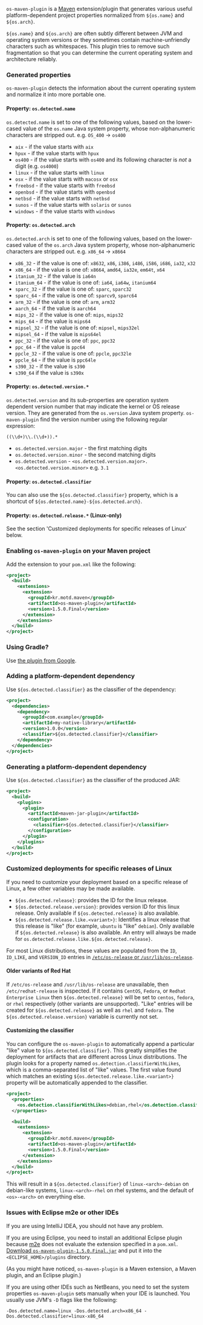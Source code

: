 `os-maven-plugin` is a [Maven](http://maven.apache.org/) extension/plugin that generates various useful platform-dependent project properties normalized from `${os.name}` and `${os.arch}`.

`${os.name}` and `${os.arch}` are often subtly different between JVM and operating system versions or they sometimes contain machine-unfriendly characters such as whitespaces.  This plugin tries to remove such fragmentation so that you can determine the current operating system and architecture reliably.

### Generated properties

`os-maven-plugin` detects the information about the current operating system and normalize it into more portable one.

#### Property: `os.detected.name`

`os.detected.name` is set to one of the following values, based on the lower-cased value of the `os.name` Java system property, whose non-alphanumeric characters are stripped out. e.g. `OS_400` -> `os400`

* `aix` - if the value starts with `aix`
* `hpux` - if the value starts with `hpux`
* `os400` - if the value starts with `os400` and its following character is *not* a digit (e.g. `os4000`)
* `linux` - if the value starts with `linux`
* `osx` - if the value starts with `macosx` or `osx`
* `freebsd` - if the value starts with `freebsd`
* `openbsd` - if the value starts with `openbsd`
* `netbsd` - if the value starts with `netbsd`
* `sunos` - if the value starts with `solaris` or `sunos`
* `windows` - if the value starts with `windows`

#### Property: `os.detected.arch`

`os.detected.arch` is set to one of the following values, based on the lower-cased value of the `os.arch` Java system property, whose non-alphanumeric characters are stripped out. e.g. `x86_64` -> `x8664`

* `x86_32` - if the value is one of: `x8632`, `x86`, `i386`, `i486`, `i586`, `i686`, `ia32`, `x32`
* `x86_64` - if the value is one of: `x8664`, `amd64`, `ia32e`, `em64t`, `x64`
* `itanium_32` - if the value is `ia64n`
* `itanium_64` - if the value is one of: `ia64`, `ia64w`, `itanium64`
* `sparc_32` - if the value is one of: `sparc`, `sparc32`
* `sparc_64` - if the value is one of: `sparcv9`, `sparc64`
* `arm_32` - if the value is one of: `arm`, `arm32`
* `aarch_64` - if the value is `aarch64`
* `mips_32` - if the value is one of: `mips`, `mips32`
* `mips_64` - if the value is `mips64`
* `mipsel_32` - if the value is one of: `mipsel`, `mips32el`
* `mipsel_64` - if the value is `mips64el`
* `ppc_32` - if the value is one of: `ppc`, `ppc32`
* `ppc_64` - if the value is `ppc64`
* `ppcle_32` - if the value is one of: `ppcle`, `ppc32le`
* `ppcle_64` - if the value is `ppc64le`
* `s390_32` - if the value is `s390`
* `s390_64` if the value is `s390x`

#### Property: `os.detected.version.*`

`os.detected.version` and its sub-properties are operation system dependent version number that may indicate the kernel or OS release version. They are generated from the `os.version` Java system property. `os-maven-plugin` find the version number using the following regular expression:

    ((\\d+)\\.(\\d+)).*

* `os.detected.version.major` - the first matching digits
* `os.detected.version.minor` - the second matching digits
* `os.detected.version` - `<os.detected.version.major>.<os.detected.version.minor>` e.g. `3.1`

#### Property: `os.detected.classifier`

You can also use the `${os.detected.classifier}` property, which is a shortcut of `${os.detected.name}-${os.detected.arch}`.

#### Property: `os.detected.release.*` (Linux-only)

See the section 'Customized deployments for specific releases of Linux' below.

### Enabling `os-maven-plugin` on your Maven project

Add the extension to your `pom.xml` like the following:

```xml
<project>
  <build>
    <extensions>
      <extension>
        <groupId>kr.motd.maven</groupId>
        <artifactId>os-maven-plugin</artifactId>
        <version>1.5.0.Final</version>
      </extension>
    </extensions>
  </build>
</project>
```

### Using Gradle?

Use [the plugin from Google](https://github.com/google/osdetector-gradle-plugin).

### Adding a platform-dependent dependency

Use `${os.detected.classifier}` as the classifier of the dependency:

```xml
<project>
  <dependencies>
    <dependency>
      <groupId>com.example</groupId>
      <artifactId>my-native-library</artifactId>
      <version>1.0.0</version>
      <classifier>${os.detected.classifier}</classifier>
    </dependency>
  </dependencies>
</project>
```

### Generating a platform-dependent dependency

Use `${os.detected.classifier}` as the classifier of the produced JAR:

```xml
<project>
  <build>
    <plugins>
      <plugin>
        <artifactId>maven-jar-plugin</artifactId>
        <configuration>
          <classifier>${os.detected.classifier}</classifier>
        </configuration>
      </plugin>
    </plugins>
  </build>
</project>
```

### Customized deployments for specific releases of Linux

If you need to customize your deployment based on a specific release of Linux, a few other variables may
be made available.

* `${os.detected.release}`: provides the ID for the linux release.
* `${os.detected.release.version}`: provides version ID for this linux release. Only available if
`${os.detected.release}` is also available.
* `${os.detected.release.like.<variant>}`: Identifies a linux release that this release is
"like" (for example, `ubuntu` is "like" `debian`). Only available if `${os.detected.release}` is also
available. An entry will always be made for `os.detected.release.like.${os.detected.release}`.

For most Linux distributions, these values are populated from the `ID`, `ID_LIKE`, and `VERSION_ID`
entries in [`/etc/os-release` or `/usr/lib/os-release`](http://www.freedesktop.org/software/systemd/man/os-release.html).

#### Older variants of Red Hat

If `/etc/os-release` and `/usr/lib/os-release` are unavailable, then `/etc/redhat-release` is inspected.
If it contains `CentOS`, `Fedora`, or `Redhat Enterprise Linux` then `${os.detected.release}` will be
set to `centos`, `fedora`, or `rhel` respectively (other variants are unsupported). "Like" entries will
be created for `${os.detected.release}` as well as `rhel` and `fedora`. The `${os.detected.release.version}`
variable is currently not set.

#### Customizing the classifier

You can configure the `os-maven-plugin` to automatically append a particular "like" value to
`${os.detected.classifier}`. This greatly simplifies the deployment for artifacts that are
different across Linux distributions. The plugin looks for a property named
`os.detection.classifierWithLikes`, which is a comma-separated list of "like" values. The first
value found which matches an existing `${os.detected.release.like.<variant>}` property
will be automatically appended to the classifier.

```xml
<project>
  <properties>
    <os.detection.classifierWithLikes>debian,rhel</os.detection.classifierWithLikes>
  </properties>

  <build>
    <extensions>
      <extension>
        <groupId>kr.motd.maven</groupId>
        <artifactId>os-maven-plugin</artifactId>
        <version>1.5.0.Final</version>
      </extension>
    </extensions>
  </build>
</project>
```
This will result in a `${os.detected.classifier}` of `linux-<arch>-debian` on debian-like systems,
`linux-<arch>-rhel` on rhel systems, and the default of `<os>-<arch>` on everything else.

### Issues with Eclipse m2e or other IDEs

If you are using IntelliJ IDEA, you should not have any problem.

If you are using Eclipse, you need to install an additional Eclipse plugin because [m2e](https://www.eclipse.org/m2e/) does not evaluate the extension specified in a `pom.xml`.  [Download `os-maven-plugin-1.5.0.Final.jar`](http://repo1.maven.org/maven2/kr/motd/maven/os-maven-plugin/1.5.0.Final/os-maven-plugin-1.5.0.Final.jar) and put it into the `<ECLIPSE_HOME>/plugins` directory.

(As you might have noticed, `os-maven-plugin` is a Maven extension, a Maven plugin, and an Eclipse plugin.)

If you are using other IDEs such as NetBeans, you need to set the system properties `os-maven-plugin` sets manually when your IDE is launched.  You usually use JVM's `-D` flags like the following:

    -Dos.detected.name=linux -Dos.detected.arch=x86_64 -Dos.detected.classifier=linux-x86_64




